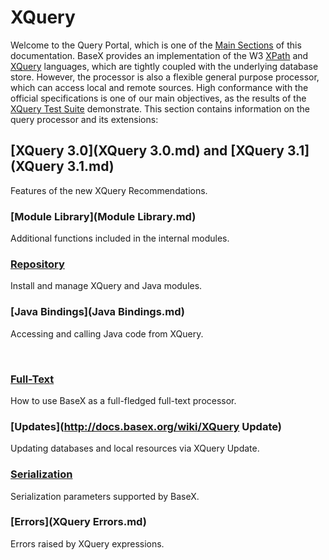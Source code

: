 
# XQuery
 


 
Welcome to the Query Portal, which is one of the [Main Sections](index.md) of this documentation. BaseX provides an implementation of the W3 [XPath](http://www.w3.org/TR/xpath-30/) and [XQuery](http://www.w3.org/TR/xquery-30) languages, which are tightly coupled with the underlying database store. However, the processor is also a flexible general purpose processor, which can access local and remote sources. High conformance with the official specifications is one of our main objectives, as the results of the [XQuery Test Suite](http://dev.w3.org/2006/xquery-test-suite/PublicPagesStagingArea/XQTSReportSimple_XQTS_1_0_2.html) demonstrate. This section contains information on the query processor and its extensions: 

 
## [XQuery 3.0](XQuery 3.0.md) and [XQuery 3.1](XQuery 3.1.md)

Features of the new XQuery Recommendations. 


### [Module Library](Module Library.md)

Additional functions included in the internal modules. 


### [Repository](Repository.md)

Install and manage XQuery and Java modules. 


### [Java Bindings](Java Bindings.md)

Accessing and calling Java code from XQuery. 


  
### [Full-Text](Full-Text.md)

 How to use BaseX as a full-fledged full-text processor. 


### [Updates](http://docs.basex.org/wiki/XQuery Update)

Updating databases and local resources via XQuery Update. 


### [Serialization](Serialization.md)

Serialization parameters supported by BaseX. 


### [Errors](XQuery Errors.md)

Errors raised by XQuery expressions. 

